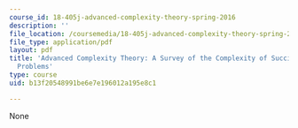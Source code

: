 ```yaml
---
course_id: 18-405j-advanced-complexity-theory-spring-2016
description: ''
file_location: /coursemedia/18-405j-advanced-complexity-theory-spring-2016/b13f20548991be6e7e196012a195e8c1_MIT18_405JS16_SucinctlyEncode.pdf
file_type: application/pdf
layout: pdf
title: 'Advanced Complexity Theory: A Survey of the Complexity of Succinctly Encoded
  Problems'
type: course
uid: b13f20548991be6e7e196012a195e8c1

---
```

None